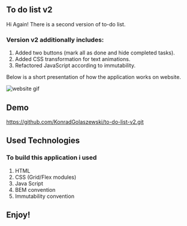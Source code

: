 ## To do list v2

Hi Again!
There is a second version of to-do list.

### Version v2 additionally includes:

1.  Added two buttons (mark all as done and hide completed tasks).
2.  Added CSS transformation for text animations.
3.  Refactored JavaScript according to immutability.

Below is a short presentation of how the application works on website.

![website gif](https://github.com/KonradGolaszewski/to-do-list-v2/blob/master/images/demo-to-do-list-v2.gif?raw=true)

## Demo

https://github.com/KonradGolaszewski/to-do-list-v2.git

## Used Technologies

### To build this application i used
1.  HTML
2.  CSS (Grid/Flex modules)
3.  Java Script
4.  BEM convention
5.  Immutability convention

## Enjoy!
